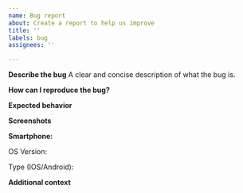 ```yaml
---
name: Bug report
about: Create a report to help us improve
title: ''
labels: bug
assignees: ''

---
```


**Describe the bug**
A clear and concise description of what the bug is.

**How can I reproduce the bug?**

**Expected behavior**

**Screenshots**


**Smartphone:**

OS Version: 

Type (IOS/Android):


**Additional context**

